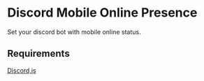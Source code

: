 # Discord Mobile Online Presence
Set your discord bot with mobile online status.  
  
## Requirements  
[Discord,js](https://github.com/discordjs/discord.js/)
